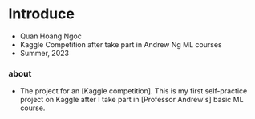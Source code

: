 # Introduce 
- Quan Hoang Ngoc
- Kaggle Competition after take part in Andrew Ng ML courses
- Summer, 2023
### about 
- The project for an [Kaggle competition]. This is my first self-practice project on Kaggle after I take part in [Professor Andrew's] basic ML course.
